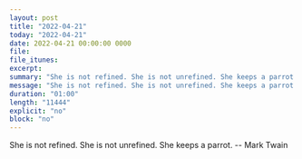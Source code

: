 ```yaml
---
layout: post
title: "2022-04-21"
today: "2022-04-21"
date: 2022-04-21 00:00:00 0000
file:
file_itunes:
excerpt:
summary: "She is not refined. She is not unrefined. She keeps a parrot. -- Mark Twain"
message: "She is not refined. She is not unrefined. She keeps a parrot. -- Mark Twain"
duration: "01:00"
length: "11444"
explicit: "no"
block: "no"
---
```

She is not refined. She is not unrefined. She keeps a parrot. -- Mark Twain

